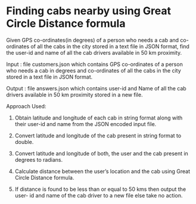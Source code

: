 # Finding cabs nearby using Great Circle Distance formula
Given GPS co-ordinates(in degrees) of a person who needs a cab and co-ordinates of all the cabs in the city stored in a text file in JSON format, find the user-id and name of all the cab drivers available in 50 km proximity.

Input : file customers.json which contains GPS co-ordinates of a person who needs a cab in degrees and co-ordinates of all the cabs in the city stored in a text file in JSON format.

Output : file answers.json which contains user-id and Name of all the cab drivers available in 50 km proximity stored in a new file.

Approach Used:
1. Obtain latitude and longitude of each cab in string format along with their
user-id and name from the JSON encoded input file.

2. Convert latitude and longitude of the cab present in string format to double.

3. Convert latitude and longitude of both, the user and the cab present in
degrees to radians.

4. Calculate distance between the user’s location and the cab using Great Circle
Distance formula.

5. If distance is found to be less than or equal to 50 kms then output the user-
id and name of the cab driver to a new file else take no action.
